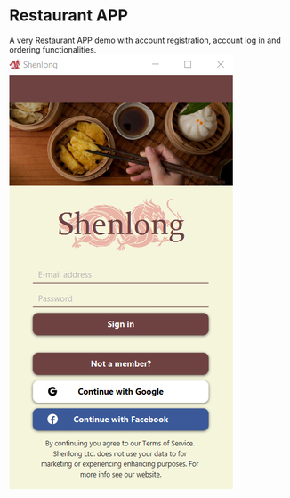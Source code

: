 # Restaurant APP
A very Restaurant APP demo with account registration, account log in and ordering functionalities.
![Screenshot](RestaurantScreenshot.PNG)
